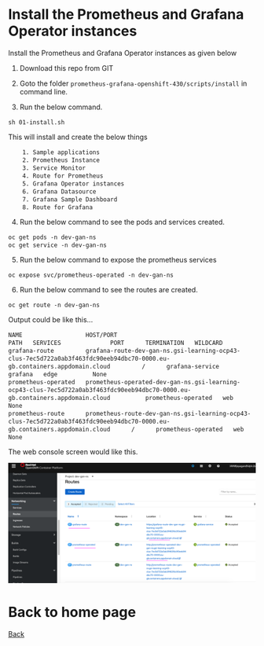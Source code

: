 # Install the Prometheus and Grafana Operator instances

Install the Prometheus and Grafana Operator instances as given below

1. Download this repo from GIT

2. Goto the folder `prometheus-grafana-openshift-430/scripts/install` in command line.

3. Run the below command.

```
sh 01-install.sh
```

This will install and create the below things
```
    1. Sample applications
    2. Prometheus Instance
    3. Service Monitor
    4. Route for Prometheus
    5. Grafana Operator instances
    6. Grafana Datasource
    7. Grafana Sample Dashboard
    8. Route for Grafana
```

4. Run the below command to see the pods and services created.

```
oc get pods -n dev-gan-ns
oc get service -n dev-gan-ns
```

5. Run the below command to expose the prometheus services

```
oc expose svc/prometheus-operated -n dev-gan-ns
```

6. Run the below command to see the routes are created.

```
oc get route -n dev-gan-ns
```

Output could be like this...

```
NAME                  HOST/PORT                                                                                                                       PATH   SERVICES              PORT      TERMINATION   WILDCARD
grafana-route         grafana-route-dev-gan-ns.gsi-learning-ocp43-clus-7ec5d722a0ab3f463fdc90eeb94dbc70-0000.eu-gb.containers.appdomain.cloud         /      grafana-service       grafana   edge          None
prometheus-operated   prometheus-operated-dev-gan-ns.gsi-learning-ocp43-clus-7ec5d722a0ab3f463fdc90eeb94dbc70-0000.eu-gb.containers.appdomain.cloud          prometheus-operated   web                     None
prometheus-route      prometheus-route-dev-gan-ns.gsi-learning-ocp43-clus-7ec5d722a0ab3f463fdc90eeb94dbc70-0000.eu-gb.containers.appdomain.cloud      /      prometheus-operated   web                     None
```

The web console screen would like this.

<img src="images/04-operator-routes.png" width="656" title="Issue" bordercolor=green>


# Back to home page

[Back](../) 
